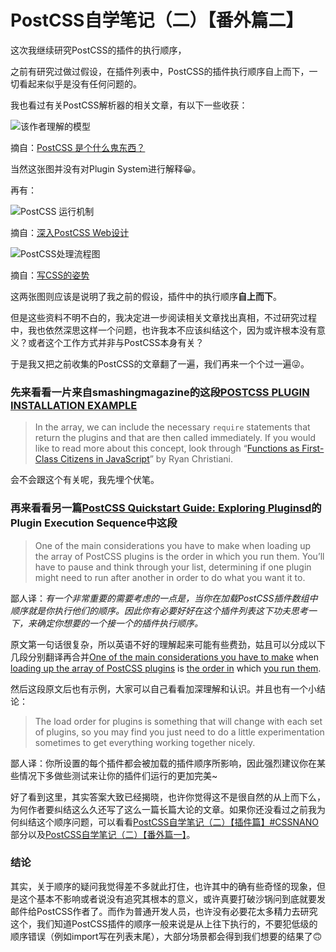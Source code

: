 # PostCSS自学笔记（二）【番外篇二】

这次我继续研究PostCSS的插件的执行顺序，

之前有研究过做过假设，在插件列表中，PostCSS的插件执行顺序自上而下，一切看起来似乎是没有任何问题的。

我也看过有关PostCSS解析器的相关文章，有以下一些收获：

![该作者理解的模型](https://segmentfault.com/img/bVqy8j)

摘自：[PostCSS 是个什么鬼东西？](https://segmentfault.com/a/1190000003909268)

当然这张图并没有对Plugin System进行解释😀。

再有：

![PostCSS 运行机制](http://www.w3cplus.com/sites/default/files/blogs/2017/1707/figure-18.png)

摘自：[深入PostCSS Web设计](http://www.w3cplus.com/preprocessor/postcss-book.html)

![PostCSS处理流程图](http://mmbiz.qpic.cn/mmbiz_png/4biceW6butxr866PuARubjx3hWNgvic4RGOiar4f2AS0zt2Er1vUC7pf5Ey0rMfJmJVE6sWhFJjMqrYbBy9yc4cJw/640?wx_fmt=png&tp=webp&wxfrom=5&wx_lazy=1)

摘自：[写CSS的姿势](https://mp.weixin.qq.com/s/2CgHH0gwyUNkLcGgmICtfw)

这两张图则应该是说明了我之前的假设，插件中的执行顺序**自上而下**。

但是这些资料不明不白的，我决定进一步阅读相关文章找出真相，不过研究过程中，我也依然深思这样一个问题，也许我本不应该纠结这个，因为或许根本没有意义？或者这个工作方式并非与PostCSS本身有关？

于是我又把之前收集的PostCSS的文章翻了一遍，我们再来一个个过一遍😜。

### 先来看看一片来自smashingmagazine的这段[POSTCSS PLUGIN INSTALLATION EXAMPLE](https://www.smashingmagazine.com/2015/12/introduction-to-postcss/#postcss-plugin-installation-example)

> In the array, we can include the necessary `require` statements that return the plugins and that are then called immediately. If you would like to read more about this concept, look through “[Functions as First-Class Citizens in JavaScript](http://ryanchristiani.com/functions-as-first-class-citizens-in-javascript/)” by Ryan Christiani.

会不会跟这个有关呢，我先埋个伏笔。

### 再来看看另一篇[PostCSS Quickstart Guide: Exploring Pluginsd](https://webdesign.tutsplus.com/tutorials/postcss-quickstart-guide-exploring-plugins--cms-24566)的**Plugin Execution Sequence**中这段

> One of the main considerations you have to make when loading up the array of PostCSS plugins is the order in which you run them. You’ll have to pause and think through your list, determining if one plugin might need to run after another in order to do what you want it to.

鄙人译：*有一个非常重要的需要考虑的一点是，当你在加载PostCSS插件数组中顺序就是你执行他们的顺序。因此你有必要好好在这个插件列表这下功夫思考一下，来确定你想要的一个接一个的插件执行顺序。*

原文第一句话很复杂，所以英语不好的理解起来可能有些费劲，姑且可以分成以下几段分别翻译再合并<u>One of the main considerations you have to make</u> when <u>loading up the array of PostCSS plugins</u> is <u>the order in</u> which <u>you run them</u>.

然后这段原文后也有示例，大家可以自己看看加深理解和认识。并且也有一个小结论：

> The load order for plugins is something that will change with each set of plugins, so you may find you just need to do a little experimentation sometimes to get everything working together nicely.

鄙人译：你所设置的每个插件都会被加载的插件顺序所影响，因此强烈建议你在某些情况下多做些测试来让你的插件们运行的更加完美~

好了看到这里，其实答案大致已经揭晓，也许你觉得这不是很自然的从上而下么，为何作者要纠结这么久还写了这么一篇长篇大论的文章。如果你还没看过之前我为何纠结这个顺序问题，可以看看[PostCSS自学笔记（二）【插件篇】#CSSNANO](https://github.com/whidy/Notes/blob/master/notes/201708/PostCSS%E8%87%AA%E5%AD%A6%E7%AC%94%E8%AE%B0%EF%BC%88%E4%BA%8C%EF%BC%89%E3%80%90%E6%8F%92%E4%BB%B6%E7%AF%87%E3%80%91.MD#cssnano)部分以及[PostCSS自学笔记（二）【番外篇一】](https://github.com/whidy/Notes/blob/master/notes/201708/PostCSS%E8%87%AA%E5%AD%A6%E7%AC%94%E8%AE%B0%EF%BC%88%E4%BA%8C%EF%BC%89%E3%80%90%E7%95%AA%E5%A4%96%E7%AF%87%E4%B8%80%E3%80%91.MD)。

### 结论

其实，关于顺序的疑问我觉得差不多就此打住，也许其中的确有些奇怪的现象，但是这个基本不影响或者说没有追究其根本的意义，或许真要打破沙锅问到底就要发邮件给PostCSS作者了。而作为普通开发人员，也许没有必要花太多精力去研究这个，我们知道PostCSS插件的顺序一般来说是从上往下执行的，不要犯低级的顺序错误（例如import写在列表末尾），大部分场景都会得到我们想要的结果了🙃